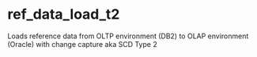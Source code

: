 # ref_data_load_t2
Loads reference data from OLTP environment (DB2) to OLAP environment (Oracle) with change capture aka SCD Type 2 
